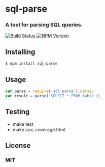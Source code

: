 # sql-parse
### A tool for parsing SQL queries.  
[![Build Status](https://travis-ci.org/invercity/sql-parse.svg)](https://travis-ci.org/invercity/sql-parse)
[![NPM Version][npm-image]][npm-url]

## Installing

```bash
$ npm install sql-parse
```
## Usage

```javascript
var parse = require('sql-parse').parse;
var result = parse('SELECT * FROM table');
```
## Testing

* make test
* make cov, coverage.html

## License
### MIT

[npm-image]: https://img.shields.io/npm/v/sql-parse.svg
[npm-url]: https://npmjs.org/package/sql-parse